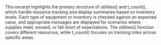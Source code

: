 This excerpt highlights the primary structure of utilities() and t_count(), which handle resource tracking and display summaries based on inventory levels. 
Each type of equipment or inventory is checked against an expected value, and appropriate messages are displayed for scenarios where supplies meet, exceed, or fall short of expectations. 
The utilities() function covers different resources, while t_count() focuses on tracking totes across specific areas.
